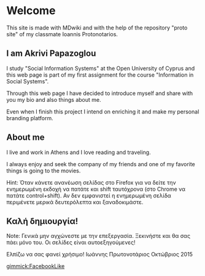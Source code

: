 # Welcome
This site is made with MDwiki and with the help of the repository "proto site" of my classmate Ioannis Protonotarios.

## I am Akrivi Papazoglou
 I study "Social Information Systems" at the Open University of Cyprus and this web page is part of my first assignment for the course "Information in Social Systems".  

 Through this web page I have decided to introduce myself and share with you my bio and also things about me.

 Even when I finish this project I intend on enriching it and make my personal branding platform.


## About me 
I live and work in Athens and I love reading and traveling.

I always enjoy and seek the company of my friends and one of my favorite things is going to the movies. 

Hint: Όταν κάνετε ανανέωση σελίδας στο Firefox για να δείτε την ενημερωμένη εκδοχή να πατάτε και shift ταυτόχρονα (στο Chrome να πατάτε control+shift).
Αν δεν εμφανιστεί η ενημερωμένη σελίδα περιμένετε μερικά δευτερόλεπτα και ξαναδοκιμάστε.

## Καλή δημιουργία!

Note: Γενικά μην αγχώνεστε με την επεξεργασία. Ξεκινήστε και θα σας πάει μόνο του. Οι σελίδες είναι αυτοεξηγούμενες!

Ελπίζω να σας φανεί χρήσιμο!
Ιωάννης Πρωτονοτάριος
Οκτώβριος 2015

[gimmick:FacebookLike](./)
